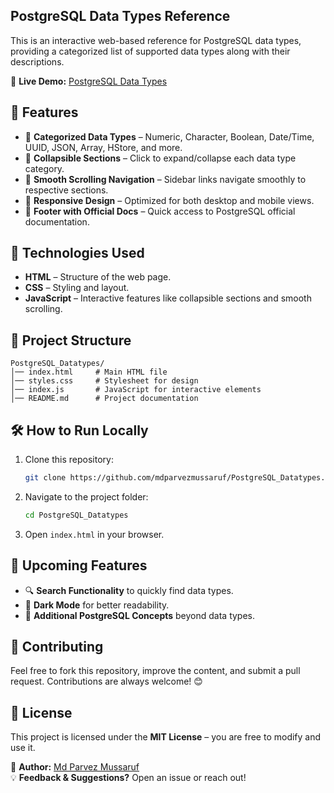 
## PostgreSQL Data Types Reference

This is an interactive web-based reference for PostgreSQL data types, providing a categorized list of supported data types along with their descriptions.

🔗 **Live Demo:** [PostgreSQL Data Types](https://mdparvezmussaruf.github.io/PostgreSQL_Datatypes/)

## 📌 Features
- 📂 **Categorized Data Types** – Numeric, Character, Boolean, Date/Time, UUID, JSON, Array, HStore, and more.
- 🔄 **Collapsible Sections** – Click to expand/collapse each data type category.
- 📜 **Smooth Scrolling Navigation** – Sidebar links navigate smoothly to respective sections.
- 🎨 **Responsive Design** – Optimized for both desktop and mobile views.
- 🔗 **Footer with Official Docs** – Quick access to PostgreSQL official documentation.

## 🚀 Technologies Used
- **HTML** – Structure of the web page.
- **CSS** – Styling and layout.
- **JavaScript** – Interactive features like collapsible sections and smooth scrolling.

## 📁 Project Structure
```
PostgreSQL_Datatypes/
│── index.html     # Main HTML file
│── styles.css     # Stylesheet for design
│── index.js       # JavaScript for interactive elements
│── README.md      # Project documentation
```

## 🛠 How to Run Locally
1. Clone this repository:
   ```sh
   git clone https://github.com/mdparvezmussaruf/PostgreSQL_Datatypes.git
   ```
2. Navigate to the project folder:
   ```sh
   cd PostgreSQL_Datatypes
   ```
3. Open `index.html` in your browser.

## 📌 Upcoming Features
- 🔍 **Search Functionality** to quickly find data types.
- 🌙 **Dark Mode** for better readability.
- 📄 **Additional PostgreSQL Concepts** beyond data types.

## 🤝 Contributing
Feel free to fork this repository, improve the content, and submit a pull request. Contributions are always welcome! 😊

## 📜 License
This project is licensed under the **MIT License** – you are free to modify and use it.


📧 **Author:** [Md Parvez Mussaruf](https://github.com/mdparvezmussaruf)  
💡 **Feedback & Suggestions?** Open an issue or reach out!

